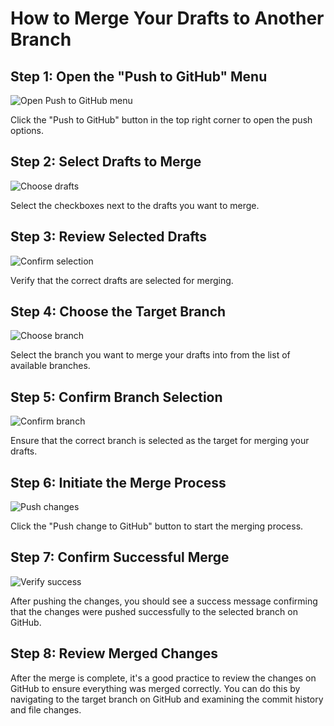 # How to Merge Your Drafts to Another Branch

## Step 1: Open the "Push to GitHub" Menu

![Open Push to GitHub menu](/img/merge_your_drafts_to_another_branch/step_3.png)

Click the "Push to GitHub" button in the top right corner to open the push options.

## Step 2: Select Drafts to Merge

![Choose drafts](/img/merge_your_drafts_to_another_branch/step_5.png)

Select the checkboxes next to the drafts you want to merge.

## Step 3: Review Selected Drafts

![Confirm selection](/img/merge_your_drafts_to_another_branch/step_6.png)

Verify that the correct drafts are selected for merging.

## Step 4: Choose the Target Branch

![Choose branch](/img/merge_your_drafts_to_another_branch/step_8.png)

Select the branch you want to merge your drafts into from the list of available branches.

## Step 5: Confirm Branch Selection

![Confirm branch](/img/merge_your_drafts_to_another_branch/step_9.png)

Ensure that the correct branch is selected as the target for merging your drafts.

## Step 6: Initiate the Merge Process

![Push changes](/img/merge_your_drafts_to_another_branch/step_11.png)

Click the "Push change to GitHub" button to start the merging process.

## Step 7: Confirm Successful Merge

![Verify success](/img/merge_your_drafts_to_another_branch/step_12.png)

After pushing the changes, you should see a success message confirming that the changes were pushed successfully to the selected branch on GitHub.

## Step 8: Review Merged Changes

After the merge is complete, it's a good practice to review the changes on GitHub to ensure everything was merged correctly. You can do this by navigating to the target branch on GitHub and examining the commit history and file changes.